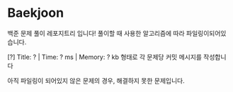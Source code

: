 # Baekjoon
백준 문제 풀이 레포지트리 입니다!
풀이할 때 사용한 알고리즘에 따라 파일링이되어있습니다.

[?] Title: ? | Time: ? ms | Memory: ? kb
형태로 각 문제당 커밋 메시지를 작성합니다


아직 파일링이 되어있지 않은 문제의 경우, 해결하지 못한 문제입니다.
